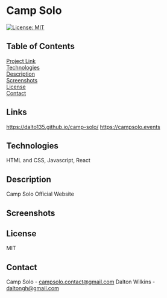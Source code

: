 # Camp Solo

[![License: MIT](https://img.shields.io/badge/License-MIT-blue.svg)](https://opensource.org/licenses/MIT)

## Table of Contents
[Project Link](#Link)  
[Technologies](#Technologies)  
[Description](#Description)  
[Screenshots](#Screenshots)  
[License](#License)  
[Contact](#Contact)

## Links
https://dalto135.github.io/camp-solo/
https://campsolo.events

## Technologies
HTML and CSS, Javascript, React

## Description
Camp Solo Official Website

## Screenshots

## License
MIT

## Contact
Camp Solo - campsolo.contact@gmail.com
Dalton Wilkins - daltongh@gmail.com
